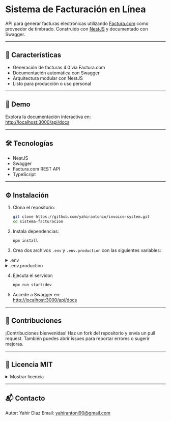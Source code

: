 # Sistema de Facturación en Línea

API para generar facturas electrónicas utilizando [Factura.com](https://factura.com/) como proveedor de timbrado. Construido con [NestJS](https://nestjs.com/) y documentado con Swagger.

---

## 🚀 Características

- Generación de facturas 4.0 vía Factura.com
- Documentación automática con Swagger
- Arquitectura modular con NestJS
- Listo para producción o uso personal

---

## 📸 Demo

Explora la documentación interactiva en:  
[http://localhost:3000/api/docs](http://localhost:3000/api/docs)

---

## 🛠 Tecnologías

- NestJS
- Swagger
- Factura.com REST API
- TypeScript

---

## ⚙️ Instalación

1. Clona el repositorio:
   ```bash
   git clone https://github.com/yahirantonio/invoice-system.git
   cd sistema-facturacion
   ```

2. Instala dependencias:
   ```bash
   npm install
   ```

3. Crea dos archivos `.env` y `.env.production` con las siguientes variables:


<details>
<summary>.env</summary>

```env
FACTURAMFApiKey_USER=tu_usuario_Factura.com
FSecretKey=tu_contraseña_Factura.com
Factura_Url=https://sandbox.factura.com/api
PORT=3000
```
</details>

<details>
<summary>.env.production</summary>

```env.production
FACTURAMFApiKey_USER=tu_usuario_Factura.com
FSecretKey=tu_contraseña_Factura.com
Factura_Url=https://api.factura.com
PORT=3000
```
</details>

4. Ejecuta el servidor:
   ```bash
   npm run start:dev
   ```

5. Accede a Swagger en:  
   [http://localhost:3000/api/docs](http://localhost:3000/api/docs)

---

## 🤝 Contribuciones

¡Contribuciones bienvenidas! Haz un fork del repositorio y envía un pull request. También puedes abrir issues para reportar errores o sugerir mejoras.

---

## 📄 Licencia MIT

<details>
<summary>Mostrar licencia</summary>

```text
MIT License

Copyright (c) 2025 [Tu Nombre]

Permission is hereby granted, free of charge, to any person obtaining a copy
of this software and associated documentation files (the "Software"), to deal
in the Software without restriction, including without limitation the rights
to use, copy, modify, merge, publish, distribute, sublicense, and/or sell
copies of the Software, and to permit persons to whom the Software is
furnished to do so, subject to the following conditions:

The above copyright notice and this permission notice shall be included in all
copies or substantial portions of the Software.

THE SOFTWARE IS PROVIDED "AS IS", WITHOUT WARRANTY OF ANY KIND, EXPRESS OR
IMPLIED, INCLUDING BUT NOT LIMITED TO THE WARRANTIES OF MERCHANTABILITY,
FITNESS FOR A PARTICULAR PURPOSE AND NONINFRINGEMENT. IN NO EVENT SHALL THE
AUTHORS OR COPYRIGHT HOLDERS BE LIABLE FOR ANY CLAIM, DAMAGES OR OTHER
LIABILITY, WHETHER IN AN ACTION OF CONTRACT, TORT OR OTHERWISE, ARISING FROM,
OUT OF OR IN CONNECTION WITH THE SOFTWARE OR THE USE OR OTHER DEALINGS IN THE
SOFTWARE.
```
</details>

---

## 📬 Contacto

Autor: Yahir Diaz 
Email: yahirantoni90@gmail.com
